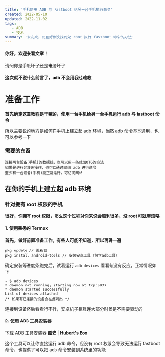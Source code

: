 ```yaml
---
title: '手机使用 ADB 与 Fastboot 给另一台手机执行命令'
created: 2022-05-10
updated: 2022-11-02
tags: 
   - ADB
   - 技术
summary: '未完成，而且好像没找到免 root 执行 fastboot 命令的办法'
---
```


#### 你好，欢迎来看文章！

~~请问你是手机坏了还是电脑坏了~~

#### 这次就不说什么前言了，adb 不会用我也难教

# 准备工作

**首先确定这篇教程是干嘛的，使用一台手机给另一台手机运行 adb 与 fastboot 命令**

所以主要说的地方是如何在手机上建立起 adb 环境，当然 adb 命令基本通用，也可以参考一下

### 需要的东西

```
连接两台设备(手机)的数据线，也可以用一条线加OTG的方法
如果是进行非救砖操作，也可以通过网络 adb 进行命令
至少有一台设备(手机)能正常运行，可访问网络
```

## 在你的手机上建立起 adb 环境

### 针对拥有 root 权限的手机

**很好，你拥有 root 权限，那么这个过程对你来说会顺利很多，没 root 可就麻烦咯**

#### 1. 使用~~熟悉的~~ Termux

**首先，做好前置准备工作，有些人可能不知道，所以再讲一遍**

```
pkg update // 更新包
pkg install android-tools // 安装安卓工具（包含adb工具）
```

确定安装等进度条跑完后，试着运行 `adb devices` 看看有没有反应，正常情况如下

```
~ $ adb devices
* daemon not running; starting now at tcp:5037
* daemon started successfully
List of devices attached
/* 如果有已连接的设备会在此列出 */
```

连接到设备然后看看行不行，安卓机子相互连大部分时候是不需要驱动的

#### 2. 使用 ADB 工具安装器

下载 ADB 工具安装器  [**酷安**](https://www.coolapk.com/apk/crixec.adbtoolkitsinstall)  |  [**Hubert's Box**](https://t5d.trle5.tk/Apk/ADB-tools-3.0.apk)

这个工具可以让你直接运行 adb 命令，但没有 root 权限会导致无法运行 fastboot 命令，也提供了可以把 adb 命令安装到系统里的功能
